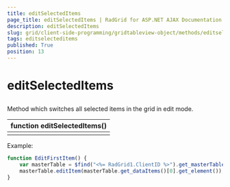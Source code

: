 ```yaml
---
title: editSelectedItems
page_title: editSelectedItems | RadGrid for ASP.NET AJAX Documentation
description: editSelectedItems
slug: grid/client-side-programming/gridtableview-object/methods/editselecteditems
tags: editselecteditems
published: True
position: 13
---
```


# editSelectedItems



## 

Method which switches all selected items in the grid in edit mode.


|  **function editSelectedItems()**  |
| ------ |
||

Example:

````JavaScript
function EditFirstItem() {
    var masterTable = $find("<%= RadGrid1.ClientID %>").get_masterTableView();
    masterTable.editItem(masterTable.get_dataItems()[0].get_element());
}  
````


